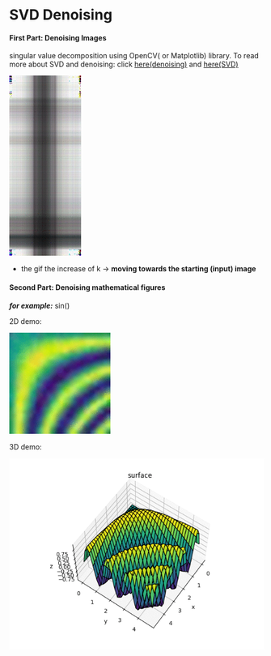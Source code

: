# SVD Denoising 

#### First Part: Denoising Images

singular value decomposition using OpenCV( or Matplotlib) library.
To read more about SVD and denoising:
click  [here(denoising)](https://link.springer.com/article/10.1007/s13202-020-00938-w) and [here(SVD)](https://en.wikipedia.org/wiki/Singular_value_decomposition)






![](https://github.com/neginkheirmand/LinearAlgebra-MiniProject4/blob/master/firstPartRevolutionOfK/kRevolution.gif?raw=true)
- the gif the increase of k -> **moving towards the starting (input) image**

#### Second Part: Denoising mathematical figures
***for example:*** sin()

2D demo:

![](https://github.com/neginkheirmand/LinearAlgebra-MiniProject4/blob/master/SecondPart/format1/figure2D.gif?raw=true)


3D demo:

![](https://github.com/neginkheirmand/LinearAlgebra-MiniProject4/blob/master/SecondPart/format2/figure.gif?raw=true)

